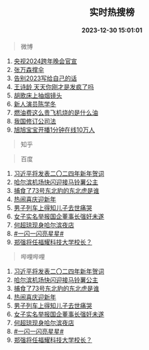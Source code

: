 <div align="center"><h2>实时热搜榜</h2><h4>2023-12-30 15:01:01</h4></div>

> 微博  

1. [央视2024跨年晚会官宣](https://s.weibo.com/weibo?q=%23%E5%A4%AE%E8%A7%862024%E8%B7%A8%E5%B9%B4%E6%99%9A%E4%BC%9A%E5%AE%98%E5%AE%A3%23&t=31&band_rank=1&Refer=top)<br />
2. [张万森撑伞](https://s.weibo.com/weibo?q=%E5%BC%A0%E4%B8%87%E6%A3%AE%E6%92%91%E4%BC%9E&t=31&band_rank=2&Refer=top)<br />
3. [告别2023写给自己的话](https://s.weibo.com/weibo?q=%23%E5%91%8A%E5%88%AB2023%E5%86%99%E7%BB%99%E8%87%AA%E5%B7%B1%E7%9A%84%E8%AF%9D%23&t=31&band_rank=3&Refer=top)<br />
4. [王诗龄 天天你刚才是发疯了吗](https://s.weibo.com/weibo?q=%E7%8E%8B%E8%AF%97%E9%BE%84%20%E5%A4%A9%E5%A4%A9%E4%BD%A0%E5%88%9A%E6%89%8D%E6%98%AF%E5%8F%91%E7%96%AF%E4%BA%86%E5%90%97&t=31&band_rank=4&Refer=top)<br />
5. [胡歌床上抽烟镜头](https://s.weibo.com/weibo?q=%E8%83%A1%E6%AD%8C%E5%BA%8A%E4%B8%8A%E6%8A%BD%E7%83%9F%E9%95%9C%E5%A4%B4&t=31&band_rank=5&Refer=top)<br />
6. [新人演员陈学冬](https://s.weibo.com/weibo?q=%E6%96%B0%E4%BA%BA%E6%BC%94%E5%91%98%E9%99%88%E5%AD%A6%E5%86%AC&t=31&band_rank=6&Refer=top)<br />
7. [燃油费这么贵飞机烧的是什么油](https://s.weibo.com/weibo?q=%23%E7%87%83%E6%B2%B9%E8%B4%B9%E8%BF%99%E4%B9%88%E8%B4%B5%E9%A3%9E%E6%9C%BA%E7%83%A7%E7%9A%84%E6%98%AF%E4%BB%80%E4%B9%88%E6%B2%B9%23&t=31&band_rank=7&Refer=top)<br />
8. [我国修订公司法](https://s.weibo.com/weibo?q=%23%E6%88%91%E5%9B%BD%E4%BF%AE%E8%AE%A2%E5%85%AC%E5%8F%B8%E6%B3%95%23&t=31&band_rank=8&Refer=top)<br />
9. [旭旭宝宝开播1分钟在线10万人](https://s.weibo.com/weibo?q=%23%E6%97%AD%E6%97%AD%E5%AE%9D%E5%AE%9D%E5%BC%80%E6%92%AD1%E5%88%86%E9%92%9F%E5%9C%A8%E7%BA%BF10%E4%B8%87%E4%BA%BA%23&t=31&band_rank=9&Refer=top)<br />

> 知乎  


> 百度  

1. [习近平将发表二〇二四年新年贺词](https://www.baidu.com/s?wd=%E4%B9%A0%E8%BF%91%E5%B9%B3%E5%B0%86%E5%8F%91%E8%A1%A8%E4%BA%8C%E3%80%87%E4%BA%8C%E5%9B%9B%E5%B9%B4%E6%96%B0%E5%B9%B4%E8%B4%BA%E8%AF%8D&sa=fyb_news&rsv_dl=fyb_news)<br />
2. [哈尔滨机场快闪迎接马铃薯公主](https://www.baidu.com/s?wd=%E5%93%88%E5%B0%94%E6%BB%A8%E6%9C%BA%E5%9C%BA%E5%BF%AB%E9%97%AA%E8%BF%8E%E6%8E%A5%E9%A9%AC%E9%93%83%E8%96%AF%E5%85%AC%E4%B8%BB&sa=fyb_news&rsv_dl=fyb_news)<br />
3. [捕食了73号东北豹的东北虎是谁](https://www.baidu.com/s?wd=%E6%8D%95%E9%A3%9F%E4%BA%8673%E5%8F%B7%E4%B8%9C%E5%8C%97%E8%B1%B9%E7%9A%84%E4%B8%9C%E5%8C%97%E8%99%8E%E6%98%AF%E8%B0%81&sa=fyb_news&rsv_dl=fyb_news)<br />
4. [热闹喜庆迎新年](https://www.baidu.com/s?wd=%E7%83%AD%E9%97%B9%E5%96%9C%E5%BA%86%E8%BF%8E%E6%96%B0%E5%B9%B4&sa=fyb_news&rsv_dl=fyb_news)<br />
5. [男子列车上得知儿子去世痛哭](https://www.baidu.com/s?wd=%E7%94%B7%E5%AD%90%E5%88%97%E8%BD%A6%E4%B8%8A%E5%BE%97%E7%9F%A5%E5%84%BF%E5%AD%90%E5%8E%BB%E4%B8%96%E7%97%9B%E5%93%AD&sa=fyb_news&rsv_dl=fyb_news)<br />
6. [女子实名举报国企董事长强奸未遂](https://www.baidu.com/s?wd=%E5%A5%B3%E5%AD%90%E5%AE%9E%E5%90%8D%E4%B8%BE%E6%8A%A5%E5%9B%BD%E4%BC%81%E8%91%A3%E4%BA%8B%E9%95%BF%E5%BC%BA%E5%A5%B8%E6%9C%AA%E9%81%82&sa=fyb_news&rsv_dl=fyb_news)<br />
7. [何超琼现身哈尔滨夜店](https://www.baidu.com/s?wd=%E4%BD%95%E8%B6%85%E7%90%BC%E7%8E%B0%E8%BA%AB%E5%93%88%E5%B0%94%E6%BB%A8%E5%A4%9C%E5%BA%97&sa=fyb_news&rsv_dl=fyb_news)<br />
8. [#一闪一闪亮星星#](https://www.baidu.com/s?wd=%23%E4%B8%80%E9%97%AA%E4%B8%80%E9%97%AA%E4%BA%AE%E6%98%9F%E6%98%9F%23&sa=fyb_news&rsv_dl=fyb_news)<br />
9. [郑强将任福耀科技大学校长？](https://www.baidu.com/s?wd=%E9%83%91%E5%BC%BA%E5%B0%86%E4%BB%BB%E7%A6%8F%E8%80%80%E7%A7%91%E6%8A%80%E5%A4%A7%E5%AD%A6%E6%A0%A1%E9%95%BF%EF%BC%9F&sa=fyb_news&rsv_dl=fyb_news)<br />

> 哔哩哔哩  

1. [习近平将发表二〇二四年新年贺词](https://www.baidu.com/s?wd=%E4%B9%A0%E8%BF%91%E5%B9%B3%E5%B0%86%E5%8F%91%E8%A1%A8%E4%BA%8C%E3%80%87%E4%BA%8C%E5%9B%9B%E5%B9%B4%E6%96%B0%E5%B9%B4%E8%B4%BA%E8%AF%8D&sa=fyb_news&rsv_dl=fyb_news)<br />
2. [哈尔滨机场快闪迎接马铃薯公主](https://www.baidu.com/s?wd=%E5%93%88%E5%B0%94%E6%BB%A8%E6%9C%BA%E5%9C%BA%E5%BF%AB%E9%97%AA%E8%BF%8E%E6%8E%A5%E9%A9%AC%E9%93%83%E8%96%AF%E5%85%AC%E4%B8%BB&sa=fyb_news&rsv_dl=fyb_news)<br />
3. [捕食了73号东北豹的东北虎是谁](https://www.baidu.com/s?wd=%E6%8D%95%E9%A3%9F%E4%BA%8673%E5%8F%B7%E4%B8%9C%E5%8C%97%E8%B1%B9%E7%9A%84%E4%B8%9C%E5%8C%97%E8%99%8E%E6%98%AF%E8%B0%81&sa=fyb_news&rsv_dl=fyb_news)<br />
4. [热闹喜庆迎新年](https://www.baidu.com/s?wd=%E7%83%AD%E9%97%B9%E5%96%9C%E5%BA%86%E8%BF%8E%E6%96%B0%E5%B9%B4&sa=fyb_news&rsv_dl=fyb_news)<br />
5. [男子列车上得知儿子去世痛哭](https://www.baidu.com/s?wd=%E7%94%B7%E5%AD%90%E5%88%97%E8%BD%A6%E4%B8%8A%E5%BE%97%E7%9F%A5%E5%84%BF%E5%AD%90%E5%8E%BB%E4%B8%96%E7%97%9B%E5%93%AD&sa=fyb_news&rsv_dl=fyb_news)<br />
6. [女子实名举报国企董事长强奸未遂](https://www.baidu.com/s?wd=%E5%A5%B3%E5%AD%90%E5%AE%9E%E5%90%8D%E4%B8%BE%E6%8A%A5%E5%9B%BD%E4%BC%81%E8%91%A3%E4%BA%8B%E9%95%BF%E5%BC%BA%E5%A5%B8%E6%9C%AA%E9%81%82&sa=fyb_news&rsv_dl=fyb_news)<br />
7. [何超琼现身哈尔滨夜店](https://www.baidu.com/s?wd=%E4%BD%95%E8%B6%85%E7%90%BC%E7%8E%B0%E8%BA%AB%E5%93%88%E5%B0%94%E6%BB%A8%E5%A4%9C%E5%BA%97&sa=fyb_news&rsv_dl=fyb_news)<br />
8. [#一闪一闪亮星星#](https://www.baidu.com/s?wd=%23%E4%B8%80%E9%97%AA%E4%B8%80%E9%97%AA%E4%BA%AE%E6%98%9F%E6%98%9F%23&sa=fyb_news&rsv_dl=fyb_news)<br />
9. [郑强将任福耀科技大学校长？](https://www.baidu.com/s?wd=%E9%83%91%E5%BC%BA%E5%B0%86%E4%BB%BB%E7%A6%8F%E8%80%80%E7%A7%91%E6%8A%80%E5%A4%A7%E5%AD%A6%E6%A0%A1%E9%95%BF%EF%BC%9F&sa=fyb_news&rsv_dl=fyb_news)<br />
